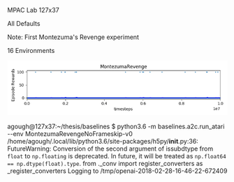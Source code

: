 MPAC Lab 127x37

All Defaults

Note: First Montezuma's Revenge experiment

16 Environments

![Results](https://github.com/andrewgough94/agents/blob/master/atari/experiments/a2cExperiments/montezumarevenge/openai-2018-02-28-16-46-22-672409/Figure_1.png)

agough@127x37:~/thesis/baselines $ python3.6 -m baselines.a2c.run_atari --env MontezumaRevengeNoFrameskip-v0
/home/agough/.local/lib/python3.6/site-packages/h5py/__init__.py:36: FutureWarning: Conversion of the second argument of issubdtype from `float` to `np.floating` is deprecated. In future, it will be treated as `np.float64 == np.dtype(float).type`.
  from ._conv import register_converters as _register_converters
Logging to /tmp/openai-2018-02-28-16-46-22-672409
